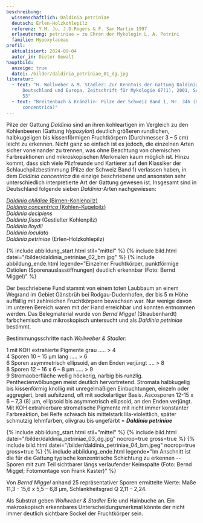 ```yaml
---
beschreibung:
  wissenschaftlich: Daldinia petriniae
  deutsch: Erlen-Holzkohlepilz
  referenz: Y.M. Ju, J.D.Rogers & F. San Martin 1997
  erlaeuterung: petriniae = zu Ehren der Mykologin L. A. Petrini
  familie: Hypoxylaceae
profil:
  aktualisiert: 2024-09-04
  autor_in: Dieter Gewalt
hauptbild:
  anzeige: true
  datei: /bilder/daldinia_petriniae_01_dg.jpg
literatur:
  - text: "H. Wollweber & M. Stadler: Zur Kenntnis der Gattung Daldinia in
      Deutschland und Europa, Zeitschrift für Mykologie 67(1), 2001, Seite 3 –
      53"
  - text: "Breitenbach & Kränzlin: Pilze der Schweiz Band 1, Nr. 346 (Daldinia
      concentrica)"
---
```

Pilze der Gattung *Daldinia* sind an ihren kohleartigen im Vergleich zu den Kohlenbeeren (Gattung *Hypoxylon*) deutlich größeren rundlichen, halbkugeligen bis kissenförmigen Fruchtkörpern (Durchmesser 3 – 5 cm) leicht zu erkennen. Nicht ganz so einfach ist es jedoch, die einzelnen Arten sicher voneinander zu trennen, was ohne Beachtung von chemischen Farbreaktionen und mikroskopischen Merkmalen kaum möglich ist. Hinzu kommt, dass sich viele Pilzfreunde und Kartierer auf den Klassiker der Schlauchpilzbestimmung (Pilze der Schweiz Band 1) verlassen haben, in dem *Daldinia concentrica* die einzige beschriebene und ansonsten sehr unterschiedlich interpretierte Art der Gattung gewesen ist. Insgesamt sind in Deutschland folgende sieben *Daldinia*-Arten nachgewiesen:

[*Daldinia childiae* (Birnen-Kohlenpilz)](/pilze/daldinia-childiae-birnen-kohlenpilz)\
[*Daldinia concentrica* (Kohlen-Kugelpilz)](/pilze/daldinia-concentrica-kohlen-kugelpilz)\
*Daldinia decipiens*\
*Daldinia fissa* (Gestielter Kohlenpilz)\
*Daldinia lloydii*\
*Daldinia loculata*\
*Daldinia petriniae* (Erlen-Holzkohlepilz)

{% include abbildung_start.html stil="mittel" %}
{% include bild.html datei="/bilder/daldinia_petriniae_02_bm.jpg" %}
{% include abbildung_ende.html legende="Einzelner Fruchtkörper, punktförmige Ostiolen (Sporenauslassöffnungen) deutlich erkennbar (Foto: Bernd Miggel)" %}

Der beschriebene Fund stammt von einem toten Laubbaum an einem Wegrand im Gebiet Gänsbrüh bei Rodgau-Dudenhofen, der bis 5 m Höhe auffällig mit zahlreichen Fruchtkörpern bewachsen war. Nur wenige davon im unteren Bereich waren mit der Hand erreichbar und konnten entnommen werden. Das Belegmaterial wurde von *Bernd Miggel* (Straubenhardt) farbchemisch und mikroskopisch untersucht und als *Daldinia petriniae* bestimmt.

Bestimmungsschritte nach *Wollweber & Stadler*:

1 mit KOH extrahierte Pigmente grau ..... > 4\
4 Sporen 10 – 15 µm lang ..... > 6\
6 Sporen asymmetrisch ellipsoid, an den Enden verjüngt .... > 8\
8 Sporen 12 – 16 x 6 – 8 µm ..... > 9\
9  Stromaoberfläche wellig höckerig, narbig bis runzlig. Penthecienwölbungen meist deutlich hervortretend. Stromata halbkugelig bis kissenförmig knollig mit unregelmäßigen Einbuchtungen, einzeln oder aggregiert, breit aufsitzend, oft mit sockelartiger Basis. Ascosporen 12-15 x 6 – 7,3 (8) µm, ellipsoid bis asymmetrisch ellipsoid, an den Enden verjüngt. Mit KOH extrahierbare stromatische Pigmente mit nicht immer konstanter Farbreaktion, bei Reife schwach bis mittelstark lila-violettlich, später schmutzig lehmfarben, olivgrau bis ungefärbt = ***Daldinia petriniae***

{% include abbildung_start.html stil="mittel" %}
{% include bild.html datei="/bilder/daldinia_petriniae_03_dg.jpg" nocrop=true gross=true %}
{% include bild.html datei="/bilder/daldinia_petriniae_04_bm.jpeg" nocrop=true gross=true %}
{% include abbildung_ende.html legende="Im Anschnitt ist die für die Gattung typische konzentrische Schichtung zu erkennen -- Sporen mit zum Teil sichtbarer längs verlaufender Keimspalte (Foto: Bernd Miggel; Fotomontage von Frank Kaster)" %}

Von *Bernd Miggel* anhand 25 repräsentativer Sporen ermittelte Werte: Maße 11,3 - 15,6 x 5,5 – 6,8 µm, Schlankheitsgrad Q 2,11 – 2,24.

Als Substrat geben *Wollweber & Stadler* Erle und Hainbuche an. Ein makroskopisch erkennbares Unterscheidungsmerkmal könnte der nicht immer deutlich sichtbare Sockel der Fruchtkörper sein.